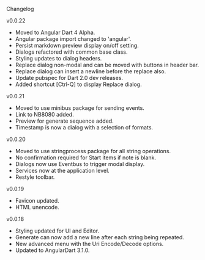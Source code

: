 Changelog

v0.0.22

 - Moved to Angular Dart 4 Alpha.
 - Angular package import changed to 'angular'.
 - Persist markdown preview display on/off setting.
 - Dialogs refactored with common base class.
 - Styling updates to dialog headers.
 - Replace dialog non-modal and can be moved with buttons in header bar.
 - Replace dialog can insert a newline before the replace also.
 - Update pubspec for Dart 2.0 dev releases.
 - Added shortcut [Ctrl-Q] to display Replace dialog.
 
v0.0.21

 - Moved to use minibus package for sending events.
 - Link to NB8080 added.
 - Preview for generate sequence added.
 - Timestamp is now a dialog with a selection of formats.
 
v0.0.20

 - Moved to use stringprocess package for all string operations.
 - No confirmation required for Start items if note is blank.
 - Dialogs now use Eventbus to trigger modal display.
 - Services now at the application level.
 - Restyle toolbar.

v0.0.19

 - Favicon updated.
 - HTML unencode.

v0.0.18

 - Styling updated for UI and Editor.
 - Generate can now add a new line after each string being repeated.
 - New advanced menu with the Uri Encode/Decode options.
 - Updated to AngularDart 3.1.0.